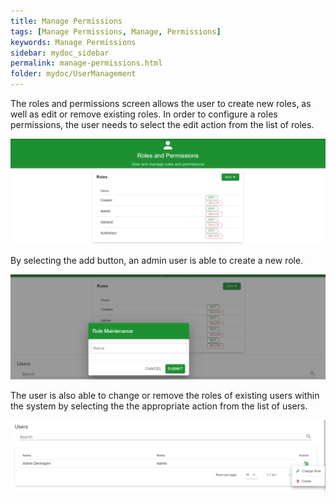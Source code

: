 ```yaml
---
title: Manage Permissions
tags: [Manage Permissions, Manage, Permissions]
keywords: Manage Permissions
sidebar: mydoc_sidebar
permalink: manage-permissions.html
folder: mydoc/UserManagement
---
```

  
The roles and permissions screen allows the user to create new roles, as well as edit or remove existing roles. In order to configure a roles permissions, the user needs to select the edit action from the list of roles.

<img src="./img/UserManagement/RoleMaint.png" alt="">

By selecting the add button, an admin user is able to create a new role.

<img src="./img/UserManagement/RoleAdd.png" alt="">

The user is also able to change or remove the roles of existing users within the system by selecting the the appropriate action from the list of users. 

<img src="./img/UserManagement/RoleList.png" alt="">